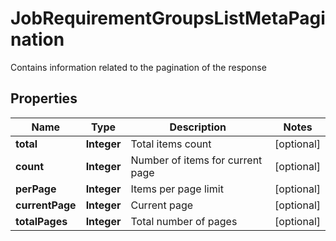 

# JobRequirementGroupsListMetaPagination

Contains information related to the pagination of the response

## Properties

| Name | Type | Description | Notes |
|------------ | ------------- | ------------- | -------------|
|**total** | **Integer** | Total items count |  [optional] |
|**count** | **Integer** | Number of items for current page |  [optional] |
|**perPage** | **Integer** | Items per page limit |  [optional] |
|**currentPage** | **Integer** | Current page |  [optional] |
|**totalPages** | **Integer** | Total number of pages |  [optional] |



